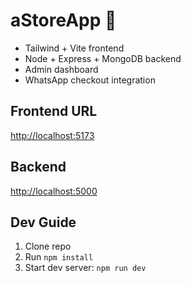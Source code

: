 # aStoreApp 🛒

- Tailwind + Vite frontend
- Node + Express + MongoDB backend
- Admin dashboard
- WhatsApp checkout integration

## Frontend URL

[http://localhost:5173](http://localhost:5173)

## Backend 
[http://localhost:5000](http://localhost:5000)

## Dev Guide

1. Clone repo
2. Run `npm install`
3. Start dev server: `npm run dev`
